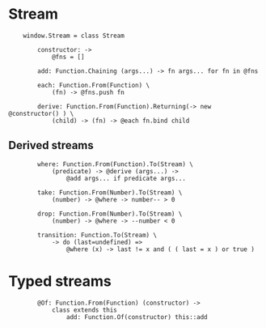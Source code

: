 # Stream

		
		window.Stream = class Stream
	
			constructor: ->
				@fns = []
			
			add: Function.Chaining (args...) -> fn args... for fn in @fns
			
			each: Function.From(Function) \
				(fn) -> @fns.push fn
			
			derive: Function.From(Function).Returning(-> new @constructor() ) \
				(child) -> (fn) -> @each fn.bind child
			

## Derived streams

			
			where: Function.From(Function).To(Stream) \
				(predicate) -> @derive (args...) ->
					@add args... if predicate args...
			
			take: Function.From(Number).To(Stream) \
				(number) -> @where -> number-- > 0
			
			drop: Function.From(Number).To(Stream) \
				(number) -> @where -> --number < 0
			
			transition: Function.To(Stream) \
				-> do (last=undefined) =>
					@where (x) -> last != x and ( ( last = x ) or true )
					

# Typed streams

			
			@Of: Function.From(Function) (constructor) ->
				class extends this
					add: Function.Of(constructor) this::add
					
